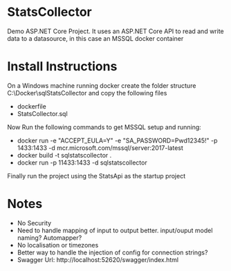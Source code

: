 # StatsCollector
Demo ASP.NET Core Project. It uses an ASP.NET Core API to read and write data to a datasource, in this case an MSSQL docker container

# Install Instructions
On a Windows machine running docker create the folder structure C:\Docker\sqlStatsCollector and copy the following files
  * dockerfile  
  * StatsCollector.sql  

Now Run the following commands to get MSSQL setup and running:  
  * docker run -e "ACCEPT_EULA=Y" -e "SA_PASSWORD=Pwd12345!" -p 1433:1433 -d mcr.microsoft.com/mssql/server:2017-latest  
  * docker build -t sqlstatscollector .  
  * docker run -p 11433:1433 -d sqlstatscollector  

Finally run the project using the StatsApi as the startup project

# Notes
  * No Security
  * Need to handle mapping of input to output better. input/ouput model naming? Automapper?
  * No localisation or timezones
  * Better way to handle the injection of config for connection strings?
  * Swagger Url: http://localhost:52620/swagger/index.html
